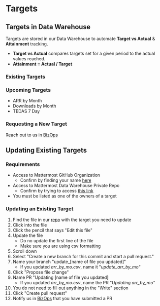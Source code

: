 # Targets

## Targets in Data Warehouse

Targets are stored in our Data Warehouse to automate **Target vs Actual** & **Attainment** tracking.

* **Target vs Actual** compares targets set for a given period to the actual values reached.
* **Attainment = Actual / Target**

### Existing Targets

### Upcoming Targets

* ARR by Month
* Downloads by Month
* TEDAS 7 Day

### Requesting a New Target

Reach out to us in [BizOps](https://community.mattermost.com/private-core/channels/bizops)

## Updating Existing Targets

### Requirements

* Access to Mattermost GitHub Organization
  * Confirm by finding your name [here](https://github.com/orgs/mattermost/people)
* Access to Mattermost Data Warehouse Private Repo
  * Confirm by trying to access [this link](https://github.com/mattermost/mattermost-data-warehouse-internal)
* You must be listed as one of the owners of a target

### Updating an Existing Target

1. Find the file in our [repo](https://github.com/mattermost/mattermost-data-warehouse-internal) with the target you need to update
2. Click into the file
3. Click the pencil that says "Edit this file"
4. Update the file
   * Do no update the first line of the file
   * Make sure you are using csv formatting
5. Scroll down
6. Select "Create a new branch for this commit and start a pull request."
7. Name your branch "update\_\[name of file you updated\]"
   * If you updated _arr\_by\_mo.csv_, name it "_update\_arr\_by\_mo"_
8. Click "Propose file change"
9. Name PR "Updating \[name of file you updated\]
   * If you updated _arr\_by\_mo.csv_, name the PR "_Updating arr\_by\_mo"_
10. You do not need to fill out anything in the "Write" section
11. Click "Create pull request"
12. Notify us in [BizOps](https://community.mattermost.com/private-core/channels/bizops) that you have submitted a PR



